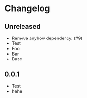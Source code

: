 # Changelog

## Unreleased

- Remove anyhow dependency. (#9)
- Test
- Foo
- Bar
- Base

## 0.0.1

- Test
- hehe
